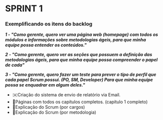 <h1> SPRINT 1</h1>
<h3>Exemplificando os itens do backlog </h3>

<i><b><p>1 - "Como gerente, quero ver uma página web (homepage) com todos os módulos e informações sobre metodologias ágeis, para que minha equipe possa entender os conteúdos."</p></b></i>

<i><b><p>2 - "Como gerente, quero ver as seções que possuem a definição das metodologias ágeis, para que minha equipe possa compreender o papel de cada"</p></b></i>

<i><b><p>3 - "Como gerente, quero fazer um teste para prever o tipo de perfil que cada papel Scrum possui. (PO, SM, Developer) Para que minha equipe possa se enquadrar em algum deles."</p></b></i>

<ul>
    <li>✉️Criação do sistema de envio de relatório via Email. </li>
    <li>📖Páginas com todos os capítulos completos. (capítulo 1 completo)</li>
    <li>📕Explicação do Scrum (por cargos) </li>
    <li>📘Explicação do Scrum (por metodologia) </li>
</ul>